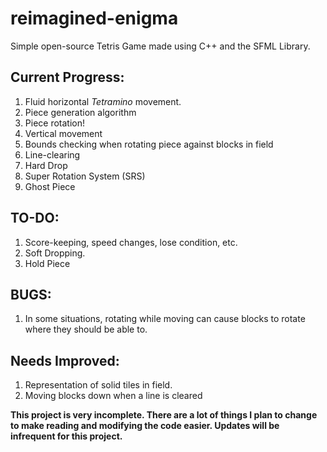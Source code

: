 # reimagined-enigma
Simple open-source Tetris Game made using C++ and the SFML Library.

## Current Progress:
1. Fluid horizontal *Tetramino* movement.
2. Piece generation algorithm
3. Piece rotation!
4. Vertical movement
5. Bounds checking when rotating piece against blocks in field
6. Line-clearing
7. Hard Drop
8. Super Rotation System (SRS)
9. Ghost Piece

## TO-DO:
1. Score-keeping, speed changes, lose condition, etc.
2. Soft Dropping.
3. Hold Piece

## BUGS:
1. In some situations, rotating while moving can cause blocks to rotate where they should be able to.

## Needs Improved:
1. Representation of solid tiles in field.
2. Moving blocks down when a line is cleared

**This project is very incomplete. There are a lot of things I plan to change to make reading and modifying the code easier.
Updates will be infrequent for this project.**
